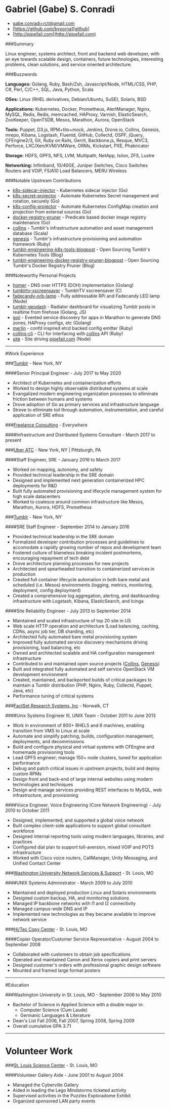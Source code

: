[github]: https://github.com/byxorna "GitHub"
[email]: mailto:gabe.conradi+rct@gmail.com
[factset]: https://www.factset.com "FactSet Research Systems"
[tumblr]: https://www.tumblr.com "Tumblr"
[uberatc]: https://www.uberatc.com "Uber ATC"
[nss]: http://nss.wustl.edu/ "Washington University Network Services"
[hitec]: http://www.hiteccopy.com/ "Hi/Tec Copy Center"
[slsc]: http://www.slsc.org/ "St. Louis Science Center"
[collins]: https://github.com/tumblr/collins "Collins"
[genesis]: https://github.com/tumblr/genesis "Genesis"
[homer]: https://github.com/byxorna/homer "Homer"
[tumblrtv-xscreensaver]: https://github.com/byxorna/tumblrtv-xscreensaver "TumblrTV xscreensaver"
[goji]: https://github.com/byxorna/goji "Goji"
[merlin]: https://github.com/byxorna/merlin "Merlin"
[moroccron]: https://github.com/byxorna/moroccron "Moroccron"
[tumblr-geodash]: https://github.com/byxorna/tumblr-geodash "Tumblr Geodash"
[collins-cli]: https://github.com/byxorna/collins-cli "Collins CLI"
[site]: https://github.com/byxorna/site "Site"
[pipefail]: https://pipefail.com "pipefail.com"
[fadecandy-orb-lamp]: https://github.com/byxorna/fadecandy-orb-lamp "fadecandy-orb-lamp"
[consulting]: https://pipefail.com/consulting "Consulting"
[k8s-sidecar-injector]: https://github.com/tumblr/k8s-sidecar-injector "k8s-sidecar-injector"
[k8s-secret-projector]: https://github.com/tumblr/k8s-secret-projector "k8s-secret-projector"
[k8s-config-projector]: https://github.com/tumblr/k8s-config-projector "k8s-config-projector"
[docker-registry-pruner]: https://github.com/tumblr/docker-registry-pruner "docker-registry-pruner"
[tumblr-engineering-k8s-tools-blogpost]: https://engineering.tumblr.com/post/182013497734/open-sourcing-our-kubernetes-tools "Open Sourcing Tumblr's Kubernetes Tools"
[tumblr-engineering-docker-registry-pruner-blogpost]: https://engineering.tumblr.com/post/186469641253/docker-registry-pruner-release "Open Sourcing Tumblr's Docker Registry Pruner"

Gabriel (Gabe) S. Conradi
==================

- [gabe.conradi+rct@gmail.com][email]
- [https://github.com/byxorna][github]
- [http://pipefail.com](http://pipefail.com)

###Summary

Linux engineer, systems architect, front and backend web developer, with an eye towards scalable design, containers, future technologies, interesting problems, clean solutions, and service oriented architecture.

###Buzzwords

__Languages:__ Golang, Ruby, Bash/Zsh, Javascript/Node, HTML/CSS, PHP, C\#, Perl, C/C++, SQL, Java, Python, Scala

__OSes:__ Linux (RHEL derivatives, Debian/Ubuntu, SuSE), Solaris, BSD

__Applications:__ Kubernetes, Docker, Prometheus, AlertManager, Nginx, MySQL, Redis, Redis, memcached, HAProxy, Varnish, ElasticSearch, ZooKeeper, OpenTSDB, Mesos, Marathon, Aurora, OpenStack

__Tools:__ Puppet, D3.js, RPM+tito+mock, Jenkins, Drone.io, Collins, Genesis, mrepo, Kibana, Logstash, Fluentd, GitHub, Collectd, OSPF, jQuery, CFEngine2/3, Git, Ruby on Rails, Gerrit, Backbone.js, Resque, MVC3, Perforce, LXC/Xen/KVM/VMWare, ORMs, Kickstart, PXE, Phabricator

__Storage:__ HDFS, GPFS, NFS, LVM, Multipath, NetApp, Isilon, ZFS, Lustre

__Networking:__ Infiniband, 10/40GE, Juniper Switches, Cisco Switches Routers and VOIP, F5/A10 Load Balancers, MERU Wireless

###Notable Upstream Contributions

- [k8s-sidecar-injector] - Kubernetes sidecar injector (Go)
- [k8s-secret-projector] - Automate Kubernetes Secret management and rotation, securely (Go)
- [k8s-config-projector] - Automate Kubernetes ConfigMap creation and projection from external sources (Go)
- [docker-registry-pruner] - Predicate based docker image registry maintenance (Go)
- [collins] - Tumblr's infrastructure automation and asset management database (Scala)
- [genesis] - Tumblr's infrastructure provisioning and automation framework (Ruby)
- [tumblr-engineering-k8s-tools-blogpost] - Open Sourcing Tumblr's Kubernetes Tools (Blog)
- [tumblr-engineering-docker-registry-pruner-blogpost] - Open Sourcing Tumblr's Docker Registry Pruner (Blog)

###Noteworthy Personal Projects

- [homer] - DNS over HTTPS (DOH) implementation (Golang)
- [tumblrtv-xscreensaver] - TumblrTV xscreensaver (C)
- [fadecandy-orb-lamp] - Fully addressable RPi and Fadecandy LED lamp (Node)
- [tumblr-geodash] - Radiator dashboard for visualizing Tumblr posts in realtime from firehose (Golang, JS)
- [goji] - Evented service discovery for apps in Marathon to generate DNS zones, HAProxy configs, etc (Golang)
- [merlin] - confd inspired etcd backed config emitter (Ruby)
- [collins-cli] - CLI for interfacing with [collins] API (Ruby)
- [site] - Site driving [pipefail.com][pipefail] (Node)

***

#Work Experience

###[Tumblr][tumblr] - New York, NY

####Senior Principal Engineer - July 2017 to May 2020

- Architect of Kubernetes and containerization efforts
- Worked to design highly observable distributed systems at scale
- Evangalized modern engineering organization processes to elliminate friction between humans and systems
- Drove adoption of Go as primary services and infrastructure language
- Strove to elliminate toil through automation, instrumentation, and careful application of SRE ethos

###[Freelance Consulting][consulting] - Everywhere

####Infrastructure and Distributed Systems Consultant - March 2017 to present

###[Uber ATC][uberatc] - New York, NY | Pittsburgh, PA

####Staff Engineer, SRE - January 2016 to March 2017

- Worked on mapping, autonomy, and safety
- Provided technical leadership in the SRE domain
- Designed and implemented next generation containerized HPC deployments for R&D
- Built fully automated provisioning and lifecycle management system for high scale datacenters
- Worked to coalesce around common infrastructure like Mesos, Marathon, Aurora, HDFS, Prometheus

###[Tumblr][tumblr] - New York, NY

####SRE Staff Engineer - September 2014 to January 2016

- Provided technical leadership in the SRE domain
- Formalized developer contribution processes and guidelines to accomodate a rapidly growing number of repos and development team 
- Fostered culture of blameless breaking incident postmortems, encouraging repayment of tech debt
- Drove architecture planning processes for new projects
- Architected and spearheaded transition to containerized services in production
- Created full container lifecycle automation in both bare metal and scheduled (i.e. Mesos) environments (logging, metrics, monitoring, deployment, config deployment)
- Created a comprehensive log aggregation, alerting, and dashboarding infrastructure with Logstash, Kibana, ElasticSearch, and Icinga

####Site Reliability Engineer - July 2013 to September 2014

- Maintained and scaled infrastructure of top 20 site in US
- Web scale HTTP operation and architecture (Load balancing, caching, CDNs, async job tier, DB sharding, etc)
- Architected fully automated bare metal provisioning system
- Improved fully automated service discovery mechanisms driving provisioning, load balancing, etc
- Owned and architected scalable and HA configuration management infrastructure
- Contributed to and maintained open source projects ([Collins][collins], [Genesis][genesis])
- Built and integrated fully automated and self service OpenStack VM development environment
- Created, maintained, and backported builds of critical packages to maintain a Tumblr distribution (PHP, Nginx, Ruby, Collectd, Puppet, Java, etc)
- Performance tuning of critical systems


###[FactSet Research Systems, Inc][factset] - Norwalk, CT

####Unix Systems Engineer III, UNIX Team - October 2011 to June 2013

- Work in environment of 800+ RHEL5 and 6 machines, enabling transition from VMS to Linux at scale
- Automate and simplify patching, builds, configuration management, deployments, and decommissions
- Build and configure physical and virtual systems with CFEngine and homemade provisioning tools
- Lead GPFS engineer; manage 150+ node clusters, tuned for application performance
- Debug and patch critical issues in upstream projects, build and deploy custom RPMs
- Design front and back-end of large internal websites using modern technologies and techniques
- Design and manage services providing REST interfaces to MySQL, web infrastructure, and provisioning


####Voice Engineer, Voice Engineering (Core Network Engineering) - July 2010 to October 2011

- Designed, implemented, and supported a global voice network 
- Built complex client-side applications to support global consultant workforce 
- Designed internal reporting tools using modern languages, libraries, and practices 
- Configured dial plan to support toll-aversion, mixed VOIP and POTS infrastructure 
- Worked with Cisco voice routers, CallManager, Unity Messaging, and Unified Contact Center


###[Washington University Network Services & Support][nss] - St. Louis, MO

####UNIX Systems Administrator - March 2009 to July 2010

- Maintained and deployed production Linux and Solaris environments 
- Designed custom backup, HA, and monitoring solutions 
- Managed IP backbone networks with I1 and I2 connectivity 
- Managed campus-wide DNS and IP 
- Implemented new technologies as they became available to improve network service 


###[Hi/Tec Copy Center][hitec] - St. Louis, MO

####Copier Operator/Customer Service Representative - August 2004 to September 2008

- Collaborated with customers to obtain job specifications 
- Operated and maintained Canon and Xerox copiers and print servers 
- Designed customer's orders with professional graphic design software 
- Mounted and framed large format posters 

***

#Education

###Washington University in St. Louis, MO - September 2006 to May 2010

- Bachelor of Science in Applied Science with a double major in:
  - Computer Science (Cum Laude)
  - Germanic Languages & Literature
- Dean's List Fall 2006, Fall 2007, Spring 2008, Spring 2009
- Overall cumulative GPA 3.71

***

Volunteer Work
==============

###[St. Louis Science Center][slsc] - St. Louis, MO

####Volunteer Gallery Aide - June 2001 to August 2004

- Managed the Cyberville Gallery 
- Aided in leading the Lego Mindstorms ticketed activity 
- Supervised activities in the Puzzles Exploradome Exhibit 
- Organized sponsored LAN party events 

